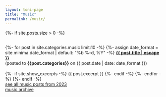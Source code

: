 ```yaml
---
layout: toni-page
title: "Music"
permalink: /music/
---
```

{%- if site.posts.size > 0 -%}
<p style="height: 2px;"></p>
{%- for post in site.categories.music limit:10 -%}
    {%- assign date_format = site.minima.date_format | default: "%b %-d, %Y" -%}
    <b><a class="post-link" href="{{ post.url | relative_url }}">{{ post.title | escape }}</a></b><br>
    (posted to <b>{{post.categories}}</b> on {{ post.date | date: date_format }})
    <br><br>
        {%- if site.show_excerpts -%}
        {{ post.excerpt }}
        {%- endif -%}
    {%- endfor -%}
{%- endif -%}
<br>
<a href="/blogs/music/2023/">see all music posts from 2023</a>
<br><a href="/blogs/music/archive/">music archive</a>